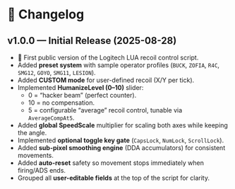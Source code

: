 # 📜 Changelog

## v1.0.0 — Initial Release (2025-08-28)
- 🚀 First public version of the Logitech LUA recoil control script.
- Added **preset system** with sample operator profiles (`BUCK`, `ZOFIA`, `R4C`, `SMG12`, `GOYO`, `SMG11`, `LESION`).
- Added **CUSTOM mode** for user-defined recoil (X/Y per tick).
- Implemented **HumanizeLevel (0–10)** slider:
  - 0 = “hacker beam” (perfect counter).
  - 10 = no compensation.
  - 5 = configurable “average” recoil control, tunable via `AverageCompAt5`.
- Added **global SpeedScale** multiplier for scaling both axes while keeping the angle.
- Implemented **optional toggle key gate** (`CapsLock`, `NumLock`, `ScrollLock`).
- Added **sub-pixel smoothing engine** (DDA accumulators) for consistent movements.
- Added **auto-reset** safety so movement stops immediately when firing/ADS ends.
- Grouped all **user-editable fields** at the top of the script for clarity.
